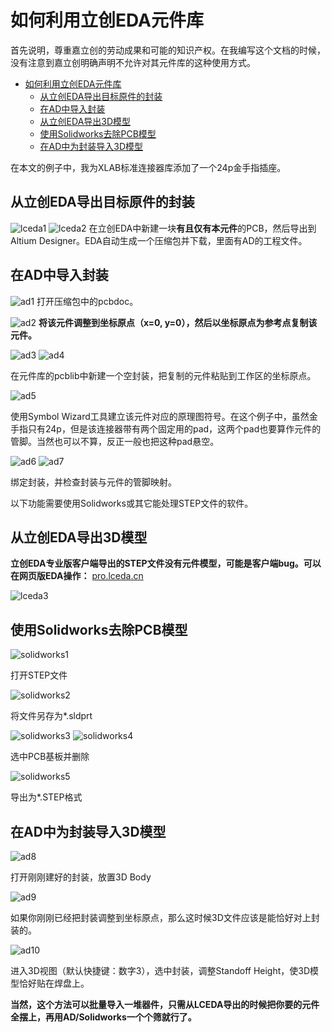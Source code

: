# 如何利用立创EDA元件库

首先说明，尊重嘉立创的劳动成果和可能的知识产权。在我编写这个文档的时候，没有注意到嘉立创明确声明不允许对其元件库的这种使用方式。

- [如何利用立创EDA元件库](#如何利用立创eda元件库)
  - [从立创EDA导出目标原件的封装](#从立创eda导出目标原件的封装)
  - [在AD中导入封装](#在ad中导入封装)
  - [从立创EDA导出3D模型](#从立创eda导出3d模型)
  - [使用Solidworks去除PCB模型](#使用solidworks去除pcb模型)
  - [在AD中为封装导入3D模型](#在ad中为封装导入3d模型)

在本文的例子中，我为XLAB标准连接器库添加了一个24p金手指插座。

## 从立创EDA导出目标原件的封装
![lceda1](利用立创EDA元件库.assets/lceda1.png)
![lceda2](利用立创EDA元件库.assets/lceda2.png)
在立创EDA中新建一块**有且仅有本元件**的PCB，然后导出到Altium Designer。EDA自动生成一个压缩包并下载，里面有AD的工程文件。

## 在AD中导入封装
![ad1](利用立创EDA元件库.assets/ad1.png)
打开压缩包中的pcbdoc。

![ad2](利用立创EDA元件库.assets/ad2.png)
**将该元件调整到坐标原点（x=0, y=0），然后以坐标原点为参考点复制该元件。**

![ad3](利用立创EDA元件库.assets/ad3.png)
![ad4](利用立创EDA元件库.assets/ad4.png)

在元件库的pcblib中新建一个空封装，把复制的元件粘贴到工作区的坐标原点。

![ad5](利用立创EDA元件库.assets/ad5.png)

使用Symbol Wizard工具建立该元件对应的原理图符号。在这个例子中，虽然金手指只有24p，但是该连接器带有两个固定用的pad，这两个pad也要算作元件的管脚。当然也可以不算，反正一般也把这种pad悬空。

![ad6](利用立创EDA元件库.assets/ad6.png)
![ad7](利用立创EDA元件库.assets/ad7.png)

绑定封装，并检查封装与元件的管脚映射。

以下功能需要使用Solidworks或其它能处理STEP文件的软件。

## 从立创EDA导出3D模型

**立创EDA专业版客户端导出的STEP文件没有元件模型，可能是客户端bug。可以在网页版EDA操作：** [pro.lceda.cn](https://pro.lceda.cn/editor)


![lceda3](利用立创EDA元件库.assets/lceda3.png)



## 使用Solidworks去除PCB模型
![solidworks1](利用立创EDA元件库.assets/solidworks1.png)

打开STEP文件

![solidworks2](利用立创EDA元件库.assets/solidworks2.png)

将文件另存为*.sldprt

![solidworks3](利用立创EDA元件库.assets/solidworks3.png)
![solidworks4](利用立创EDA元件库.assets/solidworks4.png)

选中PCB基板并删除

![solidworks5](利用立创EDA元件库.assets/solidworks5.png)

导出为*.STEP格式

## 在AD中为封装导入3D模型
![ad8](利用立创EDA元件库.assets/ad8.png)

打开刚刚建好的封装，放置3D Body

![ad9](利用立创EDA元件库.assets/ad9.png)

如果你刚刚已经把封装调整到坐标原点，那么这时候3D文件应该是能恰好对上封装的。

![ad10](利用立创EDA元件库.assets/ad10.png)

进入3D视图（默认快捷键：数字3），选中封装，调整Standoff Height，使3D模型恰好贴在焊盘上。

**当然，这个方法可以批量导入一堆器件，只需从LCEDA导出的时候把你要的元件全摆上，再用AD/Solidworks一个个筛就行了。**